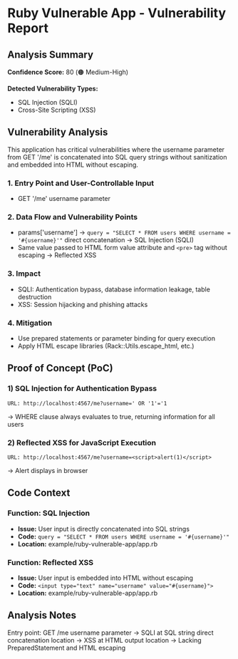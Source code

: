 # Ruby Vulnerable App - Vulnerability Report

## Analysis Summary

**Confidence Score:** 80 (🟠 Medium-High)

**Detected Vulnerability Types:**
- SQL Injection (SQLI)
- Cross-Site Scripting (XSS)

## Vulnerability Analysis

This application has critical vulnerabilities where the username parameter from GET '/me' is concatenated into SQL query strings without sanitization and embedded into HTML without escaping.

### 1. Entry Point and User-Controllable Input
- GET '/me' username parameter

### 2. Data Flow and Vulnerability Points
- params['username'] → `query = "SELECT * FROM users WHERE username = '#{username}'"` direct concatenation → SQL Injection (SQLI)
- Same value passed to HTML form value attribute and `<pre>` tag without escaping → Reflected XSS

### 3. Impact
- SQLI: Authentication bypass, database information leakage, table destruction
- XSS: Session hijacking and phishing attacks

### 4. Mitigation
- Use prepared statements or parameter binding for query execution
- Apply HTML escape libraries (Rack::Utils.escape_html, etc.)

## Proof of Concept (PoC)

### 1) SQL Injection for Authentication Bypass
```
URL: http://localhost:4567/me?username=' OR '1'='1
```
→ WHERE clause always evaluates to true, returning information for all users

### 2) Reflected XSS for JavaScript Execution
```
URL: http://localhost:4567/me?username=<script>alert(1)</script>
```
→ Alert displays in browser

## Code Context

### Function: SQL Injection
- **Issue:** User input is directly concatenated into SQL strings
- **Code:** `query = "SELECT * FROM users WHERE username = '#{username}'"`
- **Location:** example/ruby-vulnerable-app/app.rb

### Function: Reflected XSS
- **Issue:** User input is embedded into HTML without escaping
- **Code:** `<input type="text" name="username" value="#{username}">`
- **Location:** example/ruby-vulnerable-app/app.rb

## Analysis Notes

Entry point: GET /me username parameter
→ SQLI at SQL string direct concatenation location
→ XSS at HTML output location
→ Lacking PreparedStatement and HTML escaping